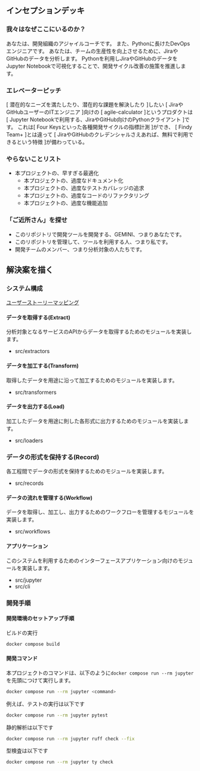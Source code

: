 ## インセプションデッキ

### 我々はなぜここにいるのか？
あなたは、開発組織のアジャイルコーチです。
また、Pythonに長けたDevOpsエンジニアです。
あなたは、チームの生産性を向上させるために、JiraやGitHubのデータを分析します。
Pythonを利用しJiraやGitHubのデータをJupyter Notebookで可視化することで、開発サイクル改善の施策を推進します。

### エレベーターピッチ
[ 潜在的なニーズを満たしたり、潜在的な課題を解決したり ]したい
[ JiraやGitHubユーザーのITエンジニア ]向けの
[ agile-calculator ]というプロダクトは
[ Jupyter Notebookで利用する、JiraやGitHub向けのPythonクライアント ]です。
これは[ Four Keysといった各種開発サイクルの指標計測 ]ができ、
[ Findy Team+ ]とは違って
[ JiraやGitHubのクレデンシャルさえあれば、無料で利用できるという特徴 ]が備わっている。

### やらないことリスト
- 本プロジェクトの、早すぎる最適化
  - 本プロジェクトの、過度なドキュメント化
  - 本プロジェクトの、過度なテストカバレッジの追求
  - 本プロジェクトの、過度なコードのリファクタリング
  - 本プロジェクトの、過度な機能追加

### 「ご近所さん」を探せ
- このリポジトリで開発ツールを開発する、GEMINI、つまりあなたです。
- このリポジトリを管理して、ツールを利用する人、つまり私です。
- 開発チームのメンバー、つまり分析対象の人たちです。

## 解決案を描く
### システム構成
[ユーザーストーリーマッピング](https://www.canva.com/design/DAGc0-KJrLg/_1o6i9n5LO1YdSLCs_IXFA/view?utm_content=DAGc0-KJrLg&utm_campaign=designshare&utm_medium=link2&utm_source=uniquelinks&utlId=h3a1ac8b254)

#### データを取得する(Extract)
分析対象となるサービスのAPIからデータを取得するためのモジュールを実装します。
- src/extractors
#### データを加工する(Transform)
取得したデータを用途に沿って加工するためのモジュールを実装します。
- src/transformers
#### データを出力する(Load)
加工したデータを用途に則した各形式に出力するためのモジュールを実装します。
- src/loaders
### データの形式を保持する(Record)
各工程間でデータの形式を保持するためのモジュールを実装します。
- src/records
#### データの流れを管理する(Workflow)
データを取得し、加工し、出力するためのワークフローを管理するモジュールを実装します。
- src/workflows
#### アプリケーション
このシステムを利用するためのインターフェースアプリケーション向けのモジュールを実装します。
- src/jupyter
- src/cli

### 開発手順
#### 開発環境のセットアップ手順
ビルドの実行
```bash
docker compose build
```
#### 開発コマンド
本プロジェクトのコマンドは、以下のように`docker compose run --rm jupyter`を先頭につけて実行します。
```bash
docker compose run --rm jupyter <command>
```

例えば、テストの実行は以下です
```sh
docker compose run --rm jupyter pytest
```

静的解析は以下です
```sh
docker compose run --rm jupyter ruff check --fix
```

型検査は以下です
```sh
docker compose run --rm jupyter ty check
```
